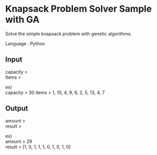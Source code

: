# Knapsack Problem Solver Sample with GA

Solve the simple knapsack problem with genetic algorithms.

Language : Python

## Input

capacity >  
Items >  

ex)  
capacity > 30
items > 1, 10, 4, 9, 6, 2, 5, 13, 4, 7

## Output

amount >  
result >

ex)  
amount > 29    
result > [1, 0, 1, 1, 1, 0, 1, 0, 1, 0]
